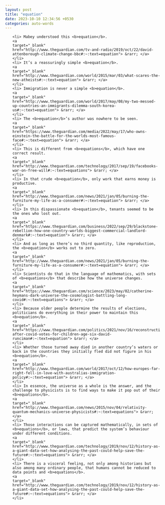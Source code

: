 ```yaml
---
layout: post
title: "equation"
date: 2023-10-10 12:34:56 +0530
categories: auto-words
---
```

<ol>

    <li> Mabey understood this <b>equation</b>.
    <a 
    target="_blank" 
    href="http://www.theguardian.com/tv-and-radio/2019/oct/22/david-attenborough-climate-change-bbc#:~:text=equation"> &rarr; </a>
    </li>
    <li> It’s a reassuringly simple <b>equation</b>.
    <a 
    target="_blank" 
    href="http://www.theguardian.com/world/2015/mar/03/what-scares-the-new-atheists#:~:text=equation"> &rarr; </a>
    </li>
    <li> Immigration is never a simple <b>equation</b>.
    <a 
    target="_blank" 
    href="http://www.theguardian.com/world/2017/may/08/my-two-messed-up-countries-an-immigrants-dilemma-south-korea-us#:~:text=equation"> &rarr; </a>
    </li>
    <li> The <b>equation</b>’s author was nowhere to be seen.
    <a 
    target="_blank" 
    href="https://www.theguardian.com/media/2022/may/17/who-owns-einstein-the-battle-for-the-worlds-most-famous-face#:~:text=equation"> &rarr; </a>
    </li>
    <li> This is different from <b>equations</b>, which have one correct result.
    <a 
    target="_blank" 
    href="http://www.theguardian.com/technology/2017/sep/19/facebooks-war-on-free-will#:~:text=equations"> &rarr; </a>
    </li>
    <li> In that crude <b>equation</b>, only work that earns money is productive.
    <a 
    target="_blank" 
    href="http://www.theguardian.com/news/2021/jan/05/burning-the-furniture-my-life-as-a-consumer#:~:text=equation"> &rarr; </a>
    </li>
    <li> In this dispassionate <b>equation</b>, tenants seemed to be the ones who lost out.
    <a 
    target="_blank" 
    href="https://www.theguardian.com/business/2022/sep/29/blackstone-rebellion-how-one-country-worlds-biggest-commercial-landlord-denmark#:~:text=equation"> &rarr; </a>
    </li>
    <li> And as long as there’s no third quantity, like reproduction, the <b>equation</b> works out to zero.
    <a 
    target="_blank" 
    href="http://www.theguardian.com/news/2021/jan/05/burning-the-furniture-my-life-as-a-consumer#:~:text=equation"> &rarr; </a>
    </li>
    <li> Scientists do that in the language of mathematics, with sets of <b>equations</b> that describe how the universe changes.
    <a 
    target="_blank" 
    href="https://www.theguardian.com/science/2023/may/02/catherine-heymans-dark-universe-the-cosmologist-battling-long-covid#:~:text=equations"> &rarr; </a>
    </li>
    <li> Because older people determine the results of elections, politicians do everything in their power to maintain this <b>equation</b>.
    <a 
    target="_blank" 
    href="https://www.theguardian.com/politics/2021/nov/16/reconstruction-after-covid-votes-for-children-age-six-david-runciman#:~:text=equation"> &rarr; </a>
    </li>
    <li> Whether those turned away died in another country’s waters or back in the countries they initially fled did not figure in his <b>equation</b>.
    <a 
    target="_blank" 
    href="http://www.theguardian.com/world/2017/oct/12/how-europes-far-right-fell-in-love-with-australias-immigration-policy#:~:text=equation"> &rarr; </a>
    </li>
    <li> In essence, the universe as a whole is the answer, and the challenge to physicists is to find ways to make it pop out of their <b>equations</b>.
    <a 
    target="_blank" 
    href="http://www.theguardian.com/news/2015/nov/04/relativity-quantum-mechanics-universe-physicists#:~:text=equations"> &rarr; </a>
    </li>
    <li> Those interactions can be captured mathematically, in sets of <b>equations</b>, or laws, that predict the system’s behaviour under different conditions.
    <a 
    target="_blank" 
    href="http://www.theguardian.com/technology/2019/nov/12/history-as-a-giant-data-set-how-analysing-the-past-could-help-save-the-future#:~:text=equations"> &rarr; </a>
    </li>
    <li> There is a visceral feeling, not only among historians but also among many ordinary people, that humans cannot be reduced to data points and <b>equations</b>.
    <a 
    target="_blank" 
    href="http://www.theguardian.com/technology/2019/nov/12/history-as-a-giant-data-set-how-analysing-the-past-could-help-save-the-future#:~:text=equations"> &rarr; </a>
    </li>